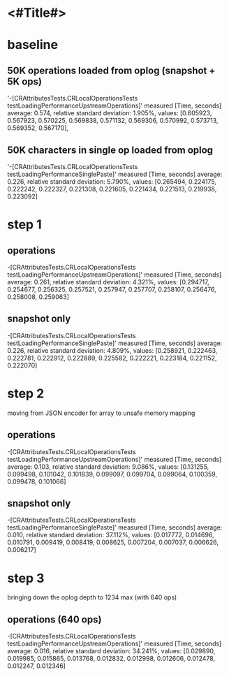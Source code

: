 #  <#Title#>


# baseline
## 50K operations loaded from oplog (snapshot + 5K ops)
'-[CRAttributesTests.CRLocalOperationsTests testLoadingPerformanceUpstreamOperations]' measured [Time, seconds] average: 0.574, relative standard deviation: 1.905%, values: [0.605923, 0.567923, 0.570225, 0.569838, 0.571132, 0.569306, 0.570992, 0.573713, 0.569352, 0.567170],

## 50K characters in single op loaded from oplog
'-[CRAttributesTests.CRLocalOperationsTests testLoadingPerformanceSinglePaste]' measured [Time, seconds] average: 0.226, relative standard deviation: 5.790%, values: [0.265494, 0.224175, 0.222242, 0.222327, 0.221308, 0.221605, 0.221434, 0.221513, 0.219938, 0.223092]




# step 1
## operations
-[CRAttributesTests.CRLocalOperationsTests testLoadingPerformanceUpstreamOperations]' measured [Time, seconds] average: 0.261, relative standard deviation: 4.321%, values: [0.294717, 0.254677, 0.256325, 0.257521, 0.257947, 0.257707, 0.258107, 0.256476, 0.258008, 0.259063]

## snapshot only
-[CRAttributesTests.CRLocalOperationsTests testLoadingPerformanceSinglePaste]' measured [Time, seconds] average: 0.226, relative standard deviation: 4.809%, values: [0.258921, 0.222463, 0.222781, 0.222912, 0.222889, 0.225582, 0.222221, 0.223184, 0.221152, 0.222070]

# step 2
moving from JSON encoder for array to unsafe memory mapping

## operations
-[CRAttributesTests.CRLocalOperationsTests testLoadingPerformanceUpstreamOperations]' measured [Time, seconds] average: 0.103, relative standard deviation: 9.086%, values: [0.131255, 0.099498, 0.101042, 0.101839, 0.099097, 0.099704, 0.099064, 0.100359, 0.099478, 0.101066]

## snapshot only
-[CRAttributesTests.CRLocalOperationsTests testLoadingPerformanceSinglePaste]' measured [Time, seconds] average: 0.010, relative standard deviation: 37.112%, values: [0.017772, 0.014696, 0.010791, 0.009419, 0.008419, 0.008625, 0.007204, 0.007037, 0.006626, 0.006217]

# step 3
bringing down the oplog depth to 1234 max (with 640 ops)
## operations (640 ops)
-[CRAttributesTests.CRLocalOperationsTests testLoadingPerformanceUpstreamOperations]' measured [Time, seconds] average: 0.016, relative standard deviation: 34.241%, values: [0.029890, 0.019985, 0.015865, 0.013768, 0.012832, 0.012998, 0.012606, 0.012478, 0.012247, 0.012346]
